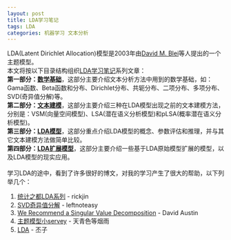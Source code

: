 ```yaml
---
layout: post
title: LDA学习笔记
tags: LDA
categories: 机器学习 文本分析
---
```


LDA(Latent Dirichlet Allocation)模型是2003年由[David M. Blei](http://www.cs.princeton.edu/~blei/)等人提出的一个主题模型。  
本文将按以下目录结构组织[LDA学习笔记]()系列文章：  
**第一部分：[数学基础]()**，这部分主要介绍文本分析方法中用到的数学基础，如：Gama函数、Beta函数和分布、Dirichlet分布、共轭分布、二项分布、多项分布、SVD(奇异值分解)等。  
**第二部分：[文本建模]()**，这部分主要介绍三种在LDA模型出现之前的文本建模方法，分别是：VSM(向量空间模型)、LSA(潜在语义分析模型)和pLSA(概率潜在语义分析模型)。  
**第三部分：[LDA模型]()**，这部分重点介绍LDA模型的概念、参数评估和推理，并与其它文本建模方法做简单比较。  
**第四部分：[LDA扩展模型]()**，这部分主要介绍一些基于LDA原始模型扩展的模型，以及LDA模型的现实应用。  
<br>
学习LDA的途中，看到了许多很好的博文，对我的学习产生了很大的帮助，以下列举几个：  
1. [统计之都LDA系列](http://cos.name/author/rickjin/) - rickjin  
2. [SVD奇异值分解](http://www.cnblogs.com/LeftNotEasy/archive/2011/01/19/svd-and-applications.html) - leftnoteasy  
3. [We Recommend a Singular Value Decomposition](http://www.ams.org/samplings/feature-column/fcarc-svd) - David Austin  
4. [主题模型小servey](http://hi.baidu.com/batmanfly/item/376d53ed70256c0f65db008f) - 天青色等烟雨  
5. [LDA](http://www.zhizhihu.com/html/y2010/1384.html) - 丕子
